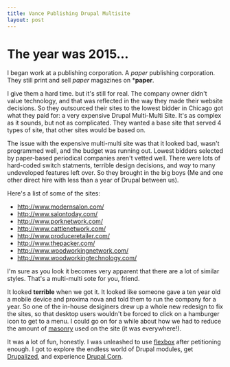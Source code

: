 ```yaml
---
title: Vance Publishing Drupal Multisite
layout: post
---
```

# The year was 2015...

I began work at a publishing corporation. A *paper* publishing corporation. They still print and sell *paper* magazines on ***paper**.

I give them a hard time. but it's still for real. The company owner didn't value technology, and that was reflected in the way they made their website decisions.
So they outsourced their sites to the lowest bidder in Chicago got what they paid for: a very expensive Drupal Multi-Multi Site. 
It's as complex as it sounds, but not as complicated. They wanted a base site that served 4 types of site, that other sites would be based on.

The issue with the expensive multi-multi site was that it looked bad, wasn't programmed well, and the budget was running out. Lowest bidders selected by paper-based
periodical companies aren't vetted well. There were lots of hard-coded switch statments, terrible design decisions, and *way* to many undeveloped features left over.
So they brought in the big boys (Me and one other direct hire with less than a year of Drupal between us).

Here's a list of some of the sites:

- http://www.modernsalon.com/
- http://www.salontoday.com/
- http://www.porknetwork.com/
- http://www.cattlenetwork.com/
- http://www.produceretailer.com/
- http://www.thepacker.com/
- http://www.woodworkingnetwork.com/
- http://www.woodworkingtechnology.com/

I'm sure as you look it becomes very apparent that there are a lot of similar styles. That's a multi-multi sote for you, friend.

It looked **terrible** when we got it. It looked like someone gave a ten year old a mobile device and proxima nova 
and told them to run the company for a year. So one of the in-house desiginers drew up a whole new redesign to fix the sites, 
so that desktop users wouldn't be forced to click on a hamburger icon to get to a menu. I could go on for a while about how we had to reduce
the amount of [masonry](http://masonry.desandro.com/) used on the site (it was everywhere!).

It was a lot of fun, honestly. I was unleashed to use [flexbox](https://css-tricks.com/snippets/css/a-guide-to-flexbox/) after petitioning enough.
I got to explore the endless world of Drupal modules, get [Drupalized](https://drupalize.me/), and experience [Drupal Corn](http://2016.drupalcorn.org/). 